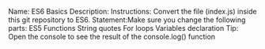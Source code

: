 Name: ES6 Basics 
Description:
Instructions: Convert the file (index.js) inside this git repository to ES6.
Statement:Make sure you change the following parts:
ES5 Functions
String quotes
For loops
Variables declaration
Tip: Open the console to see the result of the console.log() function
